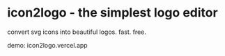 # icon2logo - the simplest logo editor

convert svg icons into beautiful logos. fast. free.

demo: icon2logo.vercel.app